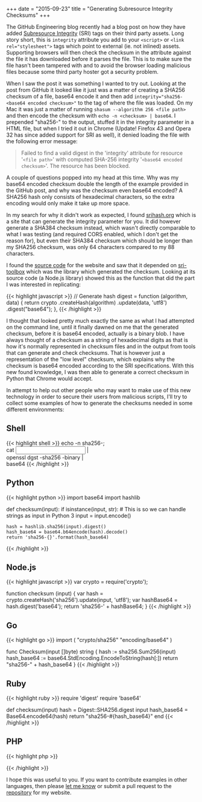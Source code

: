 +++
date = "2015-09-23"
title = "Generating Subresource Integrity Checksums"
+++

The GitHub Engineering blog recently had a blog post on how they have added [Subresource Integrity](http://githubengineering.com/subresource-integrity/) (SRI) tags on their third party assets. Long story short, this is `integrity` attribute you add to your `<script>` or `<link rel="stylesheet">` tags which point to external (ie. not inlined) assets. Supporting browsers will then check the checksum in the attribute against the file it has downloaded before it parses the file. This is to make sure the file hasn't been tampered with and to avoid the browser loading malicious files because some third party hoster got a security problem.

When I saw the post it was something I wanted to try out. Looking at the post from GitHub it looked like it just was a matter of creating a SHA256 checksum of a file, base64 encode it and then add `integrity="sha256-<base64 encoded checksum>"` to the tag of where the file was loaded. On my Mac it was just a matter of running `shasum --algorithm 256 <file path>` and then encode the checksum with `echo -n <checksum> | base64`. I prepended "sha256-" to the output, stuffed it in the integrity parameter in a HTML file, but when I tried it out in Chrome (Update! Firefox 43 and Opera 32 has since added support for SRI as well), it denied loading the file with the following error message:

> Failed to find a valid digest in the 'integrity' attribute for resource '`<file path>`' with computed SHA-256 integrity '`<base64 encoded checksum>`'. The resource has been blocked.

A couple of questions popped into my head at this time. Why was my base64 encoded checksum double the length of the example provided in the GitHub post, and why was the checksum even base64 encoded? A SHA256 hash only consists of hexadecimal characters, so the extra encoding would only make it take up more space.

In my search for why it didn't work as expected, I found [srihash.org](https://srihash.org/) which is a site that can generate the integrity parameter for you. It did however generate a SHA384 checksum instead, which wasn't directly comparable to what I was testing (and required CORS enabled, which I don't get the reason for), but even their SHA384 checksum which should be longer than my SHA256 checksum, was only 64 characters compared to my 88 characters.

I found the [source code](https://github.com/mozilla/srihash.org) for the website and saw that it depended on [sri-toolbox](https://github.com/neftaly/npm-sri-toolbox) which was the library which generated the checksum. Looking at its source code (a Node.js library) showed this as the function that did the part I was interested in replicating:

{{< highlight javascript >}}
// Generate hash
digest = function (algorithm, data) {
    return crypto
        .createHash(algorithm)
        .update(data, 'utf8')
        .digest("base64");
},
{{< /highlight >}}

I thought that looked pretty much exactly the same as what I had attempted on the command line, until it finally dawned on me that the generated checksum, before it is base64 encoded, actually is a binary blob. I have always thought of a checksum as a string of hexadecimal digits as that is how it's normally represented in checksum files and in the output from tools that can generate and check checksums. That is however just a representation of the "low level" checksum, which explains why the checksum is base64 encoded according to the SRI specifications. With this new found knowledge, I was then able to generate a correct checksum in Python that Chrome would accept.

In attempt to help out other people who may want to make use of this new technology in order to secure their users from malicious scripts, I'll try to collect some examples of how to generate the checksums needed in some different environments:


Shell
-----

{{< highlight shell >}}
echo -n sha256-; \
    cat <input file> | \
    openssl dgst -sha256 -binary | \
    base64
{{< /highlight >}}


Python
------

{{< highlight python >}}
import base64
import hashlib

def checksum(input):
    if isinstance(input, str):
        # This is so we can handle strings as input in Python 3
        input = input.encode()

    hash = hashlib.sha256(input).digest()
    hash_base64 = base64.b64encode(hash).decode()
    return 'sha256-{}'.format(hash_base64)
{{< /highlight >}}


Node.js
-------

{{< highlight javascript >}}
var crypto = require('crypto');

function checksum (input) {
    var hash = crypto.createHash('sha256').update(input, 'utf8');
    var hashBase64 = hash.digest('base64');
    return 'sha256-' + hashBase64;
}
{{< /highlight >}}


Go
--

{{< highlight go >}}
import (
    "crypto/sha256"
    "encoding/base64"
)

func Checksum(input []byte) string {
    hash := sha256.Sum256(input)
    hash_base64 := base64.StdEncoding.EncodeToString(hash[:])
    return "sha256-" + hash_base64
}
{{< /highlight >}}


Ruby
----

{{< highlight ruby >}}
require 'digest'
require 'base64'

def checksum(input)
    hash = Digest::SHA256.digest input
    hash_base64 = Base64.encode64(hash)
    return "sha256-#{hash_base64}"
end
{{< /highlight >}}


PHP
---

{{< highlight php >}}
<?php
function checksum($input) {
    $hash = hash('sha256', $input, true);
    $hash_base64 = base64_encode($hash);
    return "sha256-$hash_base64";
}
?>
{{< /highlight >}}


I hope this was useful to you. If you want to contribute examples in other languages, then please [let me know](https://twitter.com/Tenzer) or submit a pull request to the [repository](https://github.com/Tenzer/tenzer.dk) for my website.
